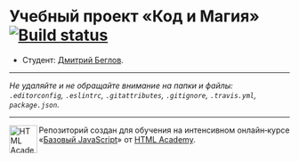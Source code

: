 # Учебный проект «Код и Магия» [![Build status][travis-image]][travis-url]

* Студент: [Дмитрий Беглов](https://up.htmlacademy.ru/javascript/10/user/24601).

---

_Не удаляйте и не обращайте внимание на папки и файлы:_<br>
_`.editorconfig`, `.eslintrc`, `.gitattributes`, `.gitignore`, `.travis.yml`, `package.json`._

---

<a href="https://htmlacademy.ru/intensive/javascript"><img align="left" width="50" height="50" title="HTML Academy" src="https://up.htmlacademy.ru/static/img/intensive/javascript/logo-for-github.svg"></a>

Репозиторий создан для обучения на интенсивном онлайн‑курсе «[Базовый JavaScript](https://htmlacademy.ru/intensive/javascript)» от [HTML Academy](https://htmlacademy.ru).

[travis-image]: https://travis-ci.org/htmlacademy-javascript/24601-code-and-magick.svg?branch=master
[travis-url]: https://travis-ci.org/htmlacademy-javascript/24601-code-and-magick
